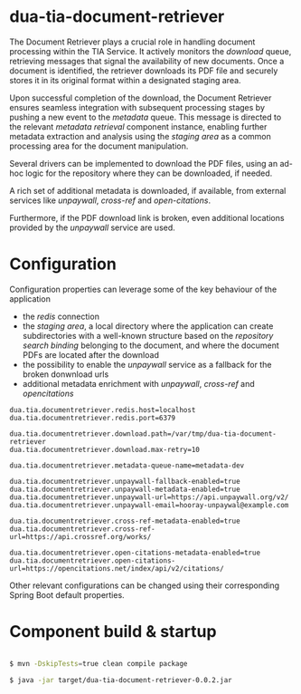 # dua-tia-document-retriever

The Document Retriever plays a crucial role in handling document processing within the TIA Service. It actively monitors the *download* queue, retrieving messages that signal the availability of new documents. Once a document is identified, the retriever downloads its PDF file and securely stores it in its original format within a designated staging area.

Upon successful completion of the download, the Document Retriever ensures seamless integration with subsequent processing stages by pushing a new event to the *metadata* queue. This message is directed to the relevant *metadata retrieval* component instance, enabling further metadata extraction and analysis using the *staging area* as a common processing area for the document manipulation.

Several drivers can be implemented to download the PDF files, using an ad-hoc logic for the repository where they can be downloaded, if needed.

A rich set of additional metadata is downloaded, if available, from external services like *unpaywall*, *cross-ref* and *open-citations*.

Furthermore, if the PDF download link is broken, even additional locations provided by the *unpaywall* service are used.


# Configuration

Configuration properties can leverage some of the key behaviour of the application

- the *redis* connection
- the *staging area*, a local directory where the application can create subdirectories with a well-known structure based on the *repository search binding* belonging to the document, and where the document PDFs are located after the download
- the possibility to enable the *unpaywall* service as a fallback for the broken donwnload urls
- additional metadata enrichment with *unpaywall*, *cross-ref* and *opencitations*

```properties
dua.tia.documentretriever.redis.host=localhost
dua.tia.documentretriever.redis.port=6379

dua.tia.documentretriever.download.path=/var/tmp/dua-tia-document-retriever
dua.tia.documentretriever.download.max-retry=10

dua.tia.documentretriever.metadata-queue-name=metadata-dev

dua.tia.documentretriever.unpaywall-fallback-enabled=true
dua.tia.documentretriever.unpaywall-metadata-enabled=true
dua.tia.documentretriever.unpaywall-url=https://api.unpaywall.org/v2/
dua.tia.documentretriever.unpaywall-email=hooray-unpaywal@example.com

dua.tia.documentretriever.cross-ref-metadata-enabled=true
dua.tia.documentretriever.cross-ref-url=https://api.crossref.org/works/

dua.tia.documentretriever.open-citations-metadata-enabled=true
dua.tia.documentretriever.open-citations-url=https://opencitations.net/index/api/v2/citations/
```

Other relevant configurations can be changed using their corresponding Spring Boot default properties.


# Component build & startup 

```bash

$ mvn -DskipTests=true clean compile package

$ java -jar target/dua-tia-document-retriever-0.0.2.jar

```
